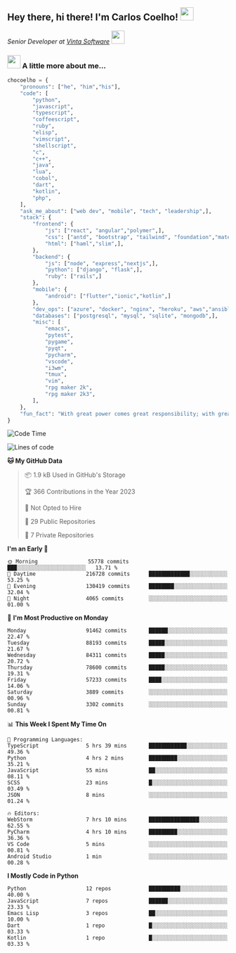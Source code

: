 <h2>Hey there, hi there! I'm Carlos Coelho! <img src="https://emoji.gg/assets/emoji/6680_this_is_fine.png" width="30"></h2>
<p><em>Senior Developer at <a href="http://www.vintasoftware.com">Vinta Software</a> <img src="https://emojis.slackmojis.com/emojis/images/1613461409/13263/bongocat_code.gif?1613461409" width="30"> 
</em></p>

### <img src="https://emojis.slackmojis.com/emojis/images/1597320283/10003/catjam.gif?1597320283" width="30"> A little more about me...  

```python
chocoelho = {
    "pronouns": ["he", "him","his"],
    "code": [
        "python",
        "javascript",
        "typescript",
        "coffeescript",
        "ruby",
        "elisp",
        "vimscript",
        "shellscript",
        "c",
        "c++",
        "java",
        "lua",
        "cobol",
        "dart",
        "kotlin",
        "php",
    ],
    "ask_me_about": ["web dev", "mobile", "tech", "leadership",],
    "stack": {
        "frontend": {
            "js": ["react", "angular","polymer",],
            "css": ["antd", "bootstrap", "tailwind", "foundation","material","sass","less",],
            "html": ["haml","slim",],
        },
        "backend": {
            "js": ["node", "express","nextjs",],
            "python": ["django", "flask",],
            "ruby": ["rails",]
        },
        "mobile": {
            "android": ["flutter","ionic","kotlin",]
        },
        "dev_ops": ["azure", "docker", "nginx", "heroku", "aws","ansible",],
        "databases": ["postgresql", "mysql", "sqlite", "mongodb",],
        "misc": [
            "emacs",
            "pytest",
            "pygame",
            "pyqt",
            "pycharm",
            "vscode",
            "i3wm",
            "tmux",
            "vim",
            "rpg maker 2k",
            "rpg maker 2k3",
        ],
    },
    "fun_fact": "With great power comes great responsibility; with great responsibility can come extreme stress"
}
```

<!--START_SECTION:waka-->
![Code Time](http://img.shields.io/badge/Code%20Time-1%2C813%20hrs%2031%20mins-blue)

![Lines of code](https://img.shields.io/badge/From%20Hello%20World%20I%27ve%20Written-1.1%20billion%20lines%20of%20code-blue)

**🐱 My GitHub Data** 

> 📦 1.9 kB Used in GitHub's Storage 
 > 
> 🏆 366 Contributions in the Year 2023
 > 
> 🚫 Not Opted to Hire
 > 
> 📜 29 Public Repositories 
 > 
> 🔑 7 Private Repositories 
 > 
**I'm an Early 🐤** 

```text
🌞 Morning                55778 commits       ███░░░░░░░░░░░░░░░░░░░░░░   13.71 % 
🌆 Daytime                216728 commits      █████████████░░░░░░░░░░░░   53.25 % 
🌃 Evening                130419 commits      ████████░░░░░░░░░░░░░░░░░   32.04 % 
🌙 Night                  4065 commits        ░░░░░░░░░░░░░░░░░░░░░░░░░   01.00 % 
```
📅 **I'm Most Productive on Monday** 

```text
Monday                   91462 commits       ██████░░░░░░░░░░░░░░░░░░░   22.47 % 
Tuesday                  88193 commits       █████░░░░░░░░░░░░░░░░░░░░   21.67 % 
Wednesday                84311 commits       █████░░░░░░░░░░░░░░░░░░░░   20.72 % 
Thursday                 78600 commits       █████░░░░░░░░░░░░░░░░░░░░   19.31 % 
Friday                   57233 commits       ████░░░░░░░░░░░░░░░░░░░░░   14.06 % 
Saturday                 3889 commits        ░░░░░░░░░░░░░░░░░░░░░░░░░   00.96 % 
Sunday                   3302 commits        ░░░░░░░░░░░░░░░░░░░░░░░░░   00.81 % 
```


📊 **This Week I Spent My Time On** 

```text
💬 Programming Languages: 
TypeScript               5 hrs 39 mins       ████████████░░░░░░░░░░░░░   49.36 % 
Python                   4 hrs 2 mins        █████████░░░░░░░░░░░░░░░░   35.21 % 
JavaScript               55 mins             ██░░░░░░░░░░░░░░░░░░░░░░░   08.11 % 
SCSS                     23 mins             █░░░░░░░░░░░░░░░░░░░░░░░░   03.49 % 
JSON                     8 mins              ░░░░░░░░░░░░░░░░░░░░░░░░░   01.24 % 

🔥 Editors: 
WebStorm                 7 hrs 10 mins       ████████████████░░░░░░░░░   62.55 % 
PyCharm                  4 hrs 10 mins       █████████░░░░░░░░░░░░░░░░   36.36 % 
VS Code                  5 mins              ░░░░░░░░░░░░░░░░░░░░░░░░░   00.81 % 
Android Studio           1 min               ░░░░░░░░░░░░░░░░░░░░░░░░░   00.28 % 
```

**I Mostly Code in Python** 

```text
Python                   12 repos            ██████████░░░░░░░░░░░░░░░   40.00 % 
JavaScript               7 repos             ██████░░░░░░░░░░░░░░░░░░░   23.33 % 
Emacs Lisp               3 repos             ██░░░░░░░░░░░░░░░░░░░░░░░   10.00 % 
Dart                     1 repo              █░░░░░░░░░░░░░░░░░░░░░░░░   03.33 % 
Kotlin                   1 repo              █░░░░░░░░░░░░░░░░░░░░░░░░   03.33 % 
```




<!--END_SECTION:waka-->

